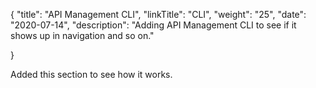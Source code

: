 {
    "title": "API Management CLI",
    "linkTitle": "CLI",
    "weight": "25",
    "date": "2020-07-14",
    "description": "Adding API Management CLI to see if it shows up in navigation and so on."

}

Added this section to see how it works.